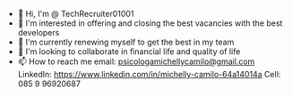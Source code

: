 - 👋 Hi, I'm @ TechRecruiter01001
- 👀 I'm interested in offering and closing the best vacancies with the best developers
- 🌱 I'm currently renewing myself to get the best in my team
- 💞️ I'm looking to collaborate in financial life and quality of life
- 📫 How to reach me email: psicologamichellycamilo@gmail.com
LinkedIn: https://www.linkedin.com/in/michelly-camilo-64a14014a
Cell: 085 9 96920687
<!---
TechRecruiter01001/TechRecruiter01001 is a ✨ special ✨ repository because its `README.md` (this file) appears on your GitHub profile.
You can click the Preview link to take a look at your changes.
--->
